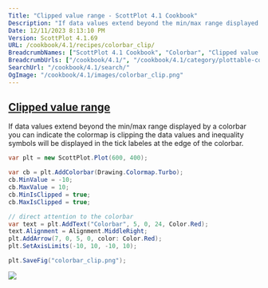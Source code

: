 ```yaml
---
Title: "Clipped value range - ScottPlot 4.1 Cookbook"
Description: "If data values extend beyond the min/max range displayed by a colorbar you can indicate the colormap is clipping the data values and inequality symbols will be displayed in the tick labeles at the edge of the colorbar."
Date: 12/11/2023 8:13:10 PM
Version: ScottPlot 4.1.69
URL: /cookbook/4.1/recipes/colorbar_clip/
BreadcrumbNames: ["ScottPlot 4.1 Cookbook", "Colorbar", "Clipped value range"]
BreadcrumbUrls: ["/cookbook/4.1/", "/cookbook/4.1/category/plottable-colorbar", "/cookbook/4.1/recipes/colorbar_clip/"]
SearchUrl: "/cookbook/4.1/search/"
OgImage: "/cookbook/4.1/images/colorbar_clip.png"
---
```


<h2><a id='clipped-value-range' href='/cookbook/4.1/recipes/colorbar_clip/'>Clipped value range</a></h2>

If data values extend beyond the min/max range displayed by a colorbar you can indicate the colormap is clipping the data values and inequality symbols will be displayed in the tick labeles at the edge of the colorbar.

```cs
var plt = new ScottPlot.Plot(600, 400);

var cb = plt.AddColorbar(Drawing.Colormap.Turbo);
cb.MinValue = -10;
cb.MaxValue = 10;
cb.MinIsClipped = true;
cb.MaxIsClipped = true;

// direct attention to the colorbar
var text = plt.AddText("Colorbar", 5, 0, 24, Color.Red);
text.Alignment = Alignment.MiddleRight;
plt.AddArrow(7, 0, 5, 0, color: Color.Red);
plt.SetAxisLimits(-10, 10, -10, 10);

plt.SaveFig("colorbar_clip.png");
```

<img src='../../images/colorbar_clip.png' class='d-block mx-auto my-5' />


